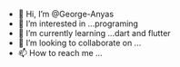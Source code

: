 - 👋 Hi, I’m @George-Anyas
- 👀 I’m interested in ...programing
- 🌱 I’m currently learning ...dart and flutter
- 💞️ I’m looking to collaborate on ...
- 📫 How to reach me ...

<!---
George-Anyas/George-Anyas is a ✨ special ✨ repository because its `README.md` (this file) appears on your GitHub profile.
You can click the Preview link to take a look at your changes.
--->
